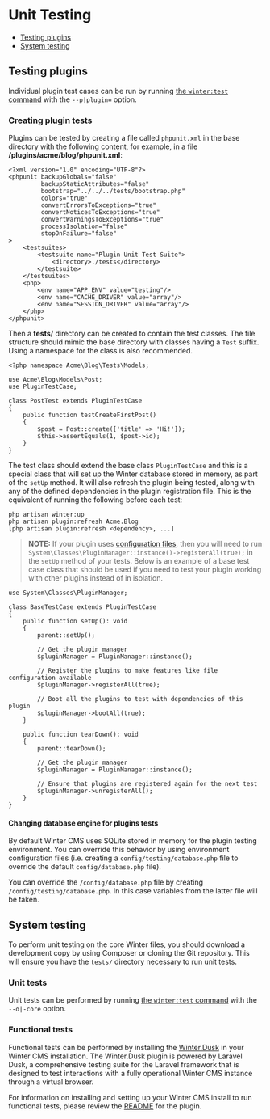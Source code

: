 # Unit Testing

- [Testing plugins](#testing-plugins)
- [System testing](#system-testing)

<a name="testing-plugins"></a>
## Testing plugins

Individual plugin test cases can be run by running [the `winter:test` command](../console/commands/#winter-test-command) with the `--p|plugin=` option.

### Creating plugin tests

Plugins can be tested by creating a file called `phpunit.xml` in the base directory with the following content, for example, in a file **/plugins/acme/blog/phpunit.xml**:

    <?xml version="1.0" encoding="UTF-8"?>
    <phpunit backupGlobals="false"
             backupStaticAttributes="false"
             bootstrap="../../../tests/bootstrap.php"
             colors="true"
             convertErrorsToExceptions="true"
             convertNoticesToExceptions="true"
             convertWarningsToExceptions="true"
             processIsolation="false"
             stopOnFailure="false"
    >
        <testsuites>
            <testsuite name="Plugin Unit Test Suite">
                <directory>./tests</directory>
            </testsuite>
        </testsuites>
        <php>
            <env name="APP_ENV" value="testing"/>
            <env name="CACHE_DRIVER" value="array"/>
            <env name="SESSION_DRIVER" value="array"/>
        </php>
    </phpunit>

Then a **tests/** directory can be created to contain the test classes. The file structure should mimic the base directory with classes having a `Test` suffix. Using a namespace for the class is also recommended.

    <?php namespace Acme\Blog\Tests\Models;

    use Acme\Blog\Models\Post;
    use PluginTestCase;

    class PostTest extends PluginTestCase
    {
        public function testCreateFirstPost()
        {
            $post = Post::create(['title' => 'Hi!']);
            $this->assertEquals(1, $post->id);
        }
    }

The test class should extend the base class `PluginTestCase` and this is a special class that will set up the Winter database stored in memory, as part of the `setUp` method. It will also refresh the plugin being tested, along with any of the defined dependencies in the plugin registration file. This is the equivalent of running the following before each test:

    php artisan winter:up
    php artisan plugin:refresh Acme.Blog
    [php artisan plugin:refresh <dependency>, ...]

> **NOTE:** If your plugin uses [configuration files](../plugin/settings#file-configuration), then you will need to run `System\Classes\PluginManager::instance()->registerAll(true);` in the `setUp` method of your tests. Below is an example of a base test case class that should be used if you need to test your plugin working with other plugins instead of in isolation.

    use System\Classes\PluginManager;

    class BaseTestCase extends PluginTestCase
    {
        public function setUp(): void
        {
            parent::setUp();

            // Get the plugin manager
            $pluginManager = PluginManager::instance();

            // Register the plugins to make features like file configuration available
            $pluginManager->registerAll(true);

            // Boot all the plugins to test with dependencies of this plugin
            $pluginManager->bootAll(true);
        }

        public function tearDown(): void
        {
            parent::tearDown();

            // Get the plugin manager
            $pluginManager = PluginManager::instance();

            // Ensure that plugins are registered again for the next test
            $pluginManager->unregisterAll();
        }
    }

#### Changing database engine for plugins tests

By default Winter CMS uses SQLite stored in memory for the plugin testing environment. You can override this behavior by using environment configuration files (i.e. creating a `config/testing/database.php` file to override the default `config/database.php` file).

You can override the `/config/database.php` file by creating `/config/testing/database.php`. In this case variables from the latter file will be taken.

<a name="system-testing"></a>
## System testing

To perform unit testing on the core Winter files, you should download a development copy by using Composer or cloning the Git repository. This will ensure you have the `tests/` directory necessary to run unit tests.

### Unit tests

Unit tests can be performed by running [the `winter:test` command](../console/commands/#winter-test-command) with the `--o|-core` option.

### Functional tests

Functional tests can be performed by installing the [Winter.Dusk](https://github.com/wintercms/wn-dusk-plugin) in your Winter CMS installation. The Winter.Dusk plugin is powered by Laravel Dusk, a comprehensive testing suite for the Laravel framework that is designed to test interactions with a fully operational Winter CMS instance through a virtual browser.

For information on installing and setting up your Winter CMS install to run functional tests, please review the [README](https://github.com/wintercms/wn-dusk-plugin/blob/main/README.md) for the plugin.
